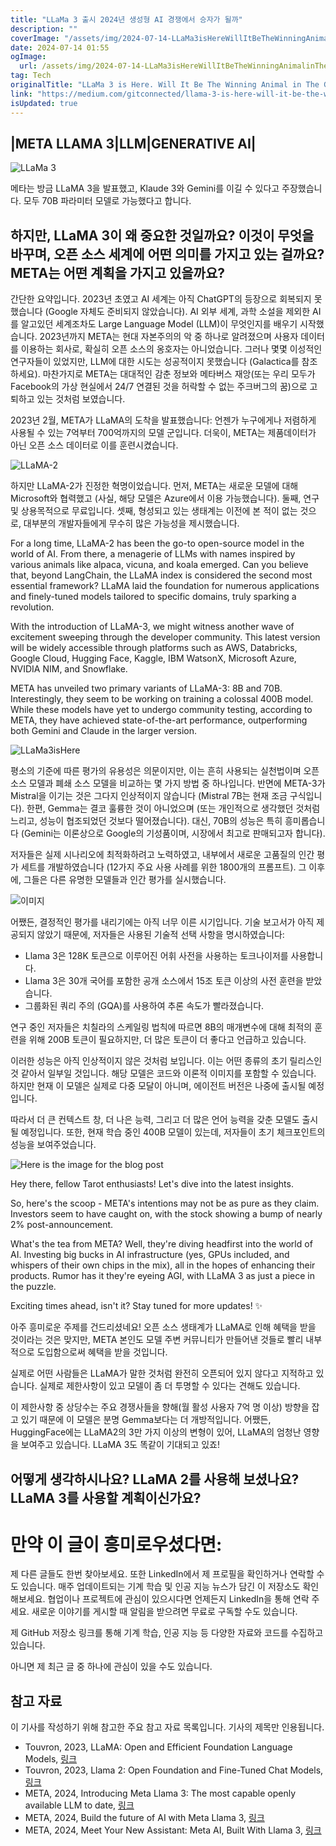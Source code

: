 ```yaml
---
title: "LLaMa 3 출시 2024년 생성형 AI 경쟁에서 승자가 될까"
description: ""
coverImage: "/assets/img/2024-07-14-LLaMa3isHereWillItBeTheWinningAnimalinTheGenerativeAIZoo_0.png"
date: 2024-07-14 01:55
ogImage:
  url: /assets/img/2024-07-14-LLaMa3isHereWillItBeTheWinningAnimalinTheGenerativeAIZoo_0.png
tag: Tech
originalTitle: "LLaMa 3 is Here. Will It Be The Winning Animal in The Generative AI Zoo."
link: "https://medium.com/gitconnected/llama-3-is-here-will-it-be-the-winning-animal-in-the-generative-ai-zoo-9e94af73588f"
isUpdated: true
---
```


## |META LLAMA 3|LLM|GENERATIVE AI|

![LLaMa 3](/assets/img/2024-07-14-LLaMa3isHereWillItBeTheWinningAnimalinTheGenerativeAIZoo_0.png)

메타는 방금 LLaMA 3을 발표했고, Klaude 3와 Gemini를 이길 수 있다고 주장했습니다. 모두 70B 파라미터 모델로 가능했다고 합니다.

## 하지만, LLaMA 3이 왜 중요한 것일까요? 이것이 무엇을 바꾸며, 오픈 소스 세계에 어떤 의미를 가지고 있는 걸까요? META는 어떤 계획을 가지고 있을까요?

<div class="content-ad"></div>

간단한 요약입니다. 2023년 초였고 AI 세계는 아직 ChatGPT의 등장으로 회복되지 못했습니다 (Google 자체도 준비되지 않았습니다). AI 외부 세계, 과학 소설을 제외한 AI를 알고있던 세계조차도 Large Language Model (LLM)이 무엇인지를 배우기 시작했습니다. 2023년까지 META는 현대 자본주의의 악 중 하나로 알려졌으며 사용자 데이터를 이용하는 회사로, 확실히 오픈 소스의 옹호자는 아니었습니다. 그러나 몇몇 이성적인 연구자들이 있었지만, LLM에 대한 시도는 성공적이지 못했습니다 (Galactica를 참조하세요). 마찬가지로 META는 대대적인 감춘 정보와 메타버스 재앙(또는 우리 모두가 Facebook의 가상 현실에서 24/7 연결된 것을 허락할 수 없는 주크버그의 꿈)으로 고퇴하고 있는 것처럼 보였습니다.

2023년 2월, META가 LLaMA의 도착을 발표했습니다: 언젠가 누구에게나 저렴하게 사용될 수 있는 7억부터 700억까지의 모델 군입니다. 더욱이, META는 제품데이터가 아닌 오픈 소스 데이터로 이를 훈련시켰습니다.

![LLaMA-2](/assets/img/2024-07-14-LLaMa3isHereWillItBeTheWinningAnimalinTheGenerativeAIZoo_1.png)

하지만 LLaMA-2가 진정한 혁명이었습니다. 먼저, META는 새로운 모델에 대해 Microsoft와 협력했고 (사실, 해당 모델은 Azure에서 이용 가능했습니다). 둘째, 연구 및 상용목적으로 무료입니다. 셋째, 형성되고 있는 생태계는 이전에 본 적이 없는 것으로, 대부분의 개발자들에게 무수히 많은 가능성을 제시했습니다.

<div class="content-ad"></div>

For a long time, LLaMA-2 has been the go-to open-source model in the world of AI. From there, a menagerie of LLMs with names inspired by various animals like alpaca, vicuna, and koala emerged. Can you believe that, beyond LangChain, the LLaMA index is considered the second most essential framework? LLaMA laid the foundation for numerous applications and finely-tuned models tailored to specific domains, truly sparking a revolution.

With the introduction of LLaMA-3, we might witness another wave of excitement sweeping through the developer community. This latest version will be widely accessible through platforms such as AWS, Databricks, Google Cloud, Hugging Face, Kaggle, IBM WatsonX, Microsoft Azure, NVIDIA NIM, and Snowflake.

META has unveiled two primary variants of LLaMA-3: 8B and 70B. Interestingly, they seem to be working on training a colossal 400B model. While these models have yet to undergo community testing, according to META, they have achieved state-of-the-art performance, outperforming both Gemini and Claude in the larger version.

![LLaMa3isHere](/assets/img/2024-07-14-LLaMa3isHereWillItBeTheWinningAnimalinTheGenerativeAIZoo_2.png)

<div class="content-ad"></div>

평소의 기준에 따른 평가의 유용성은 의문이지만, 이는 흔히 사용되는 실천법이며 오픈 소스 모델과 폐쇄 소스 모델을 비교하는 몇 가지 방법 중 하나입니다. 반면에 META-3가 Mistral을 이기는 것은 그다지 인상적이지 않습니다 (Mistral 7B는 현재 조금 구식입니다). 한편, Gemma는 결코 훌륭한 것이 아니었으며 (또는 개인적으로 생각했던 것처럼 느리고, 성능이 협조되었던 것보다 떨어졌습니다). 대신, 70B의 성능은 특히 흥미롭습니다 (Gemini는 이론상으로 Google의 기성품이며, 시장에서 최고로 판매되고자 합니다).

저자들은 실제 시나리오에 최적화하려고 노력하였고, 내부에서 새로운 고품질의 인간 평가 세트를 개발하였습니다 (12가지 주요 사용 사례를 위한 1800개의 프롬프트). 그 이후에, 그들은 다른 유명한 모델들과 인간 평가를 실시했습니다.

![이미지](/assets/img/2024-07-14-LLaMa3isHereWillItBeTheWinningAnimalinTheGenerativeAIZoo_3.png)

어쨌든, 결정적인 평가를 내리기에는 아직 너무 이른 시기입니다. 기술 보고서가 아직 제공되지 않았기 때문에, 저자들은 사용된 기술적 선택 사항을 명시하였습니다:

<div class="content-ad"></div>

- Llama 3은 128K 토큰으로 이루어진 어휘 사전을 사용하는 토크나이저를 사용합니다.
- Llama 3은 30개 국어를 포함한 공개 소스에서 15조 토큰 이상의 사전 훈련을 받았습니다.
- 그룹화된 쿼리 주의 (GQA)를 사용하여 추론 속도가 빨라졌습니다.

연구 중인 저자들은 치칠라의 스케일링 법칙에 따르면 8B의 매개변수에 대해 최적의 훈련을 위해 200B 토큰이 필요하지만, 더 많은 토큰이 더 좋다고 언급하고 있습니다.

이러한 성능은 아직 인상적이지 않은 것처럼 보입니다. 이는 어떤 종류의 초기 릴리스인 것 같아서 일부일 것입니다. 해당 모델은 코드와 이론적 이미지를 포함할 수 있습니다. 하지만 현재 이 모델은 실제로 다중 모달이 아니며, 에이전트 버전은 나중에 출시될 예정입니다.

따라서 더 큰 컨텍스트 창, 더 나은 능력, 그리고 더 많은 언어 능력을 갖춘 모델도 출시될 예정입니다. 또한, 현재 학습 중인 400B 모델이 있는데, 저자들이 초기 체크포인트의 성능을 보여주었습니다.

<div class="content-ad"></div>

![Here is the image for the blog post](/assets/img/2024-07-14-LLaMa3isHereWillItBeTheWinningAnimalinTheGenerativeAIZoo_4.png)

Hey there, fellow Tarot enthusiasts! Let's dive into the latest insights.

So, here's the scoop - META's intentions may not be as pure as they claim. Investors seem to have caught on, with the stock showing a bump of nearly 2% post-announcement.

What's the tea from META? Well, they're diving headfirst into the world of AI. Investing big bucks in AI infrastructure (yes, GPUs included, and whispers of their own chips in the mix), all in the hopes of enhancing their products. Rumor has it they're eyeing AGI, with LLaMA 3 as just a piece in the puzzle.

Exciting times ahead, isn't it? Stay tuned for more updates! ✨

<div class="content-ad"></div>

아주 흥미로운 주제를 건드리셨네요! 오픈 소스 생태계가 LLaMA로 인해 혜택을 받을 것이라는 것은 맞지만, META 본인도 모델 주변 커뮤니티가 만들어낸 것들로 빨리 내부적으로 도입함으로써 혜택을 받을 것입니다.

실제로 어떤 사람들은 LLaMA가 말한 것처럼 완전히 오픈되어 있지 않다고 지적하고 있습니다. 실제로 제한사항이 있고 모델이 좀 더 투명할 수 있다는 견해도 있습니다.

이 제한사항 중 상당수는 주요 경쟁사들을 향해(월 활성 사용자 7억 명 이상) 방향을 잡고 있기 때문에 이 모델은 분명 Gemma보다는 더 개방적입니다. 어쨌든, HuggingFace에는 LLaMA2의 3만 가지 이상의 변형이 있어, LLaMA의 엄청난 영향을 보여주고 있습니다. LLaMA 3도 똑같이 기대되고 있죠!

## 어떻게 생각하시나요? LLaMA 2를 사용해 보셨나요? LLaMA 3를 사용할 계획이신가요?

<div class="content-ad"></div>

# 만약 이 글이 흥미로우셨다면:

제 다른 글들도 한번 찾아보세요. 또한 LinkedIn에서 제 프로필을 확인하거나 연락할 수도 있습니다. 매주 업데이트되는 기계 학습 및 인공 지능 뉴스가 담긴 이 저장소도 확인해보세요. 협업이나 프로젝트에 관심이 있으시다면 언제든지 LinkedIn을 통해 연락 주세요. 새로운 이야기를 게시할 때 알림을 받으려면 무료로 구독할 수도 있습니다.

제 GitHub 저장소 링크를 통해 기계 학습, 인공 지능 등 다양한 자료와 코드를 수집하고 있습니다.

아니면 제 최근 글 중 하나에 관심이 있을 수도 있습니다.

<div class="content-ad"></div>

## 참고 자료

이 기사를 작성하기 위해 참고한 주요 참고 자료 목록입니다. 기사의 제목만 인용됩니다.

- Touvron, 2023, LLaMA: Open and Efficient Foundation Language Models, [링크](링크)
- Touvron, 2023, Llama 2: Open Foundation and Fine-Tuned Chat Models, [링크](링크)
- META, 2024, Introducing Meta Llama 3: The most capable openly available LLM to date, [링크](링크)
- META, 2024, Build the future of AI with Meta Llama 3, [링크](링크)
- META, 2024, Meet Your New Assistant: Meta AI, Built With Llama 3, [링크](링크)
